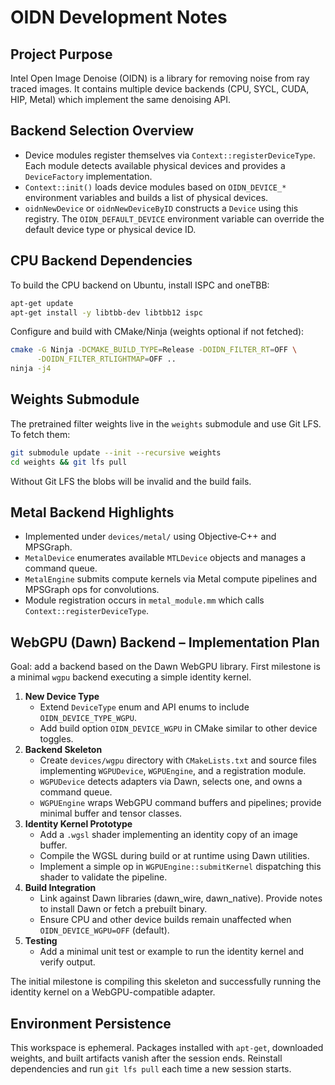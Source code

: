 # OIDN Development Notes

## Project Purpose
Intel Open Image Denoise (OIDN) is a library for removing noise from ray traced images. It contains multiple device backends (CPU, SYCL, CUDA, HIP, Metal) which implement the same denoising API.

## Backend Selection Overview
- Device modules register themselves via `Context::registerDeviceType`. Each module detects available physical devices and provides a `DeviceFactory` implementation.
- `Context::init()` loads device modules based on `OIDN_DEVICE_*` environment variables and builds a list of physical devices.
- `oidnNewDevice` or `oidnNewDeviceByID` constructs a `Device` using this registry. The `OIDN_DEFAULT_DEVICE` environment variable can override the default device type or physical device ID.

## CPU Backend Dependencies
To build the CPU backend on Ubuntu, install ISPC and oneTBB:
```bash
apt-get update
apt-get install -y libtbb-dev libtbb12 ispc
```
Configure and build with CMake/Ninja (weights optional if not fetched):
```bash
cmake -G Ninja -DCMAKE_BUILD_TYPE=Release -DOIDN_FILTER_RT=OFF \
      -DOIDN_FILTER_RTLIGHTMAP=OFF ..
ninja -j4
```

## Weights Submodule
The pretrained filter weights live in the `weights` submodule and use Git LFS. To fetch them:
```bash
git submodule update --init --recursive weights
cd weights && git lfs pull
```
Without Git LFS the blobs will be invalid and the build fails.

## Metal Backend Highlights
- Implemented under `devices/metal/` using Objective‑C++ and MPSGraph.
- `MetalDevice` enumerates available `MTLDevice` objects and manages a command queue.
- `MetalEngine` submits compute kernels via Metal compute pipelines and MPSGraph ops for convolutions.
- Module registration occurs in `metal_module.mm` which calls `Context::registerDeviceType`.

## WebGPU (Dawn) Backend – Implementation Plan
Goal: add a backend based on the Dawn WebGPU library. First milestone is a minimal `wgpu` backend executing a simple identity kernel.

1. **New Device Type**
   - Extend `DeviceType` enum and API enums to include `OIDN_DEVICE_TYPE_WGPU`.
   - Add build option `OIDN_DEVICE_WGPU` in CMake similar to other device toggles.
2. **Backend Skeleton**
   - Create `devices/wgpu` directory with `CMakeLists.txt` and source files implementing `WGPUDevice`, `WGPUEngine`, and a registration module.
   - `WGPUDevice` detects adapters via Dawn, selects one, and owns a command queue.
   - `WGPUEngine` wraps WebGPU command buffers and pipelines; provide minimal buffer and tensor classes.
3. **Identity Kernel Prototype**
   - Add a `.wgsl` shader implementing an identity copy of an image buffer.
   - Compile the WGSL during build or at runtime using Dawn utilities.
   - Implement a simple op in `WGPUEngine::submitKernel` dispatching this shader to validate the pipeline.
4. **Build Integration**
   - Link against Dawn libraries (dawn_wire, dawn_native). Provide notes to install Dawn or fetch a prebuilt binary.
   - Ensure CPU and other device builds remain unaffected when `OIDN_DEVICE_WGPU=OFF` (default).
5. **Testing**
   - Add a minimal unit test or example to run the identity kernel and verify output.

The initial milestone is compiling this skeleton and successfully running the identity kernel on a WebGPU-compatible adapter.

## Environment Persistence
This workspace is ephemeral. Packages installed with `apt-get`, downloaded weights, and built artifacts vanish after the session ends. Reinstall dependencies and run `git lfs pull` each time a new session starts.
